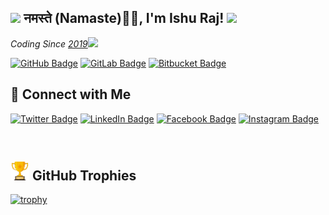 <h2><img src="https://emojis.slackmojis.com/emojis/images/1531849430/4246/blob-sunglasses.gif?1531849430" width="30"/> नमस्ते (Namaste)🙏🏻, I'm Ishu Raj! <img src="https://media.giphy.com/media/12oufCB0MyZ1Go/giphy.gif" width="50"></h2>

<p><em>Coding Since <a href="#">2019</a><img src="https://media.giphy.com/media/WUlplcMpOCEmTGBtBW/giphy.gif" width="30"> 
</em></p>

[![GitHub Badge](https://img.shields.io/badge/GitHub-100000?style=for-the-badge&logo=github&logoColor=white)](https://github.com/RajIshu)
[![GitLab Badge](https://img.shields.io/badge/GitLab-330F63?style=for-the-badge&logo=gitlab&logoColor=white)](https://gitlab.com/gokuishu57)
[![Bitbucket Badge](https://img.shields.io/badge/Bitbucket-330F63?style=for-the-badge&logo=bitbucket&logoColor=white)](https://bitbucket.org/rajishu/)


## &#x1F44B; Connect with Me

[![Twitter Badge](https://img.shields.io/badge/Twitter-1DA1F2?style=for-the-badge&logo=twitter&logoColor=white)](https://twitter.com/RajIshu07)
[![LinkedIn Badge](https://img.shields.io/badge/LinkedIn-0077B5?style=for-the-badge&logo=linkedin&logoColor=white)](https://www.linkedin.com/in/rajishu7/)
[![Facebook Badge](https://img.shields.io/badge/Facebook-1877F2?style=for-the-badge&logo=facebook&logoColor=white)](https://www.facebook.com/ishu.raj.9849/)
[![Instagram Badge](https://img.shields.io/badge/Instagram-E4405F?style=for-the-badge&logo=instagram&logoColor=white)](https://www.instagram.com/_raftaar_._/)


&nbsp;
## <img src="https://github.com/RajIshu/RajIshu/blob/main/trophy.gif" width="30"/> GitHub Trophies

<!-- ## 	:trophy:GitHub Trophies -->

[![trophy](https://github-profile-trophy.vercel.app/?username=RajIshu&theme=radical&row=1)](https://github.com/RajIshu)

<!--
**RajIshu/RajIshu** is a ✨ _special_ ✨ repository because its `README.md` (this file) appears on your GitHub profile.

Here are some ideas to get you started:

- 🔭 I’m currently working on ...
- 🌱 I’m currently learning ...
- 👯 I’m looking to collaborate on ...
- 🤔 I’m looking for help with ...
- 💬 Ask me about ...
- 📫 How to reach me: ...
- 😄 Pronouns: ...
- ⚡ Fun fact: ...
-->
